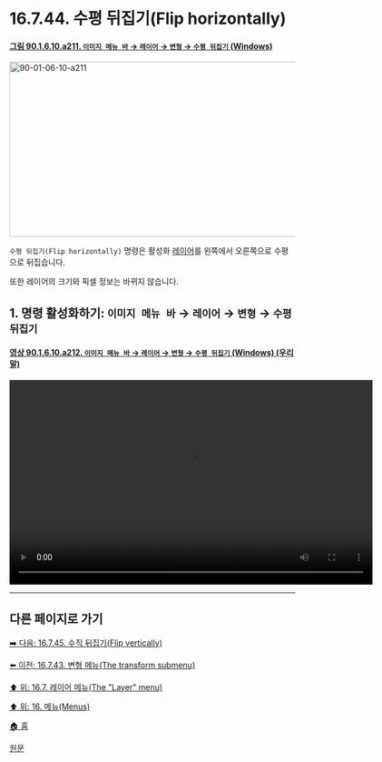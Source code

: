 # 16.7.44. 수평 뒤집기(Flip horizontally)

<a id="90-01-06-10-a211"></a>

#### [그림 90.1.6.10.a211. `이미지 메뉴 바` → `레이어` → `변형` → `수평 뒤집기` (Windows)](./90-01-06-10-transform.md#90-01-06-10-a211)
<img width="642" height="308" alt="90-01-06-10-a211" src="https://github.com/user-attachments/assets/5dbda78a-d433-4502-87a3-15a82a021f0d" />

`수평 뒤집기(Flip horizontally)` 명령은 활성화 [레이어](./19-glossaryx-layer.md)를 왼쪽에서 오른쪽으로 수평으로 뒤집습니다. 

또한 레이어의 크기와 픽셀 정보는 바뀌지 않습니다.

<a id="16-07-44-s1"></a>

## 1. 명령 활성화하기: `이미지 메뉴 바` → `레이어` → `변형` → `수평 뒤집기`

<a id="90-01-06-10-a212"></a>

#### [영상 90.1.6.10.a212. `이미지 메뉴 바` → `레이어` → `변형` → `수평 뒤집기` (Windows) (우리말)](./90-01-06-10-transform.md#90-01-06-10-a212)
<video controls="controls" width="640" height="360" src="https://github.com/user-attachments/assets/7e7648be-a552-4ec6-ac60-084f541a0483"></video>

***

## 다른 페이지로 가기

[➡️ 다음: 16.7.45. 수직 뒤집기(Flip vertically)](./16-07-45-flip-vertically.md)

[⬅️ 이전: 16.7.43. 변형 메뉴(The transform submenu)](./16-07-43-the-transform-submenu.md)

[⬆️ 위: 16.7. 레이어 메뉴(The "Layer" menu)](./16-07-00-the-layer-menu.md)

[⬆️ 위: 16. 메뉴(Menus)](./16-00-menus.md)

[🏠 홈](./00-home.md)

[원문](https://docs.gimp.org/2.10/ko/gimp-layer-flip-horizontal.html)